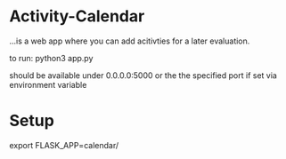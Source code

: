 # Activity-Calendar
...is a web app where you can add acitivties for a later evaluation. 

to run:
python3 app.py

should be available under 0.0.0.0:5000 or the the specified port if set via environment variable

# Setup
export FLASK_APP=calendar/

